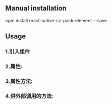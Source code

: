 
## Manual installation

npm install react-native-cz-pack-element --save

	

## Usage
###  1.引入组件
###  2.属性:
###  3.属性方法:
###  4.供外部调用的方法:
